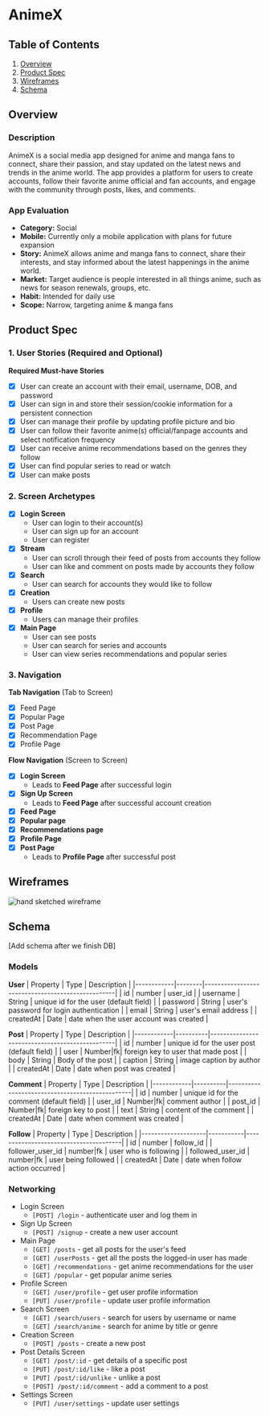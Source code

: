 # AnimeX

## Table of Contents

1. [Overview](#Overview)
2. [Product Spec](#Product-Spec)
3. [Wireframes](#Wireframes)
4. [Schema](#Schema)

## Overview

### Description

AnimeX is a social media app designed for anime and manga fans to connect, share their passion, and stay updated on the latest news and trends in the anime world. The app provides a platform for users to create accounts, follow their favorite anime official and fan accounts, and engage with the community through posts, likes, and comments.

### App Evaluation

- **Category:** Social
- **Mobile:** Currently only a mobile application with plans for future expansion
- **Story:** AnimeX allows anime and manga fans to connect, share their interests, and stay informed about the latest happenings in the anime world.
- **Market:** Target audience is people interested in all things anime, such as news for season renewals, groups, etc.
- **Habit:** Intended for daily use
- **Scope:** Narrow, targeting anime & manga fans

## Product Spec

### 1. User Stories (Required and Optional)

**Required Must-have Stories**

- [X] User can create an account with their email, username, DOB, and password
- [X] User can sign in and store their session/cookie information for a persistent connection
- [X] User can manage their profile by updating profile picture and bio
- [X] User can follow their favorite anime(s) official/fanpage accounts and select notification frequency
- [X] User can receive anime recommendations based on the genres they follow
- [X] User can find popular series to read or watch
- [X] User can make posts

### 2. Screen Archetypes

- [X] **Login Screen**
  * User can login to their account(s)
  * User can sign up for an account
  * User can register
- [X] **Stream**
  * User can scroll through their feed of posts from accounts they follow
  * User can like and comment on posts made by accounts they follow
- [X] **Search**
  * User can search for accounts they would like to follow
- [X] **Creation**
  * Users can create new posts
- [X] **Profile**
  * Users can manage their profiles
- [X] **Main Page**
  * User can see posts
  * User can search for series and accounts
  * User can view series recommendations and popular series

### 3. Navigation

**Tab Navigation** (Tab to Screen)

- [X] Feed Page
- [X] Popular Page
- [X] Post Page 
- [X] Recommendation Page 
- [X] Profile Page 

**Flow Navigation** (Screen to Screen)

- [X] **Login Screen**
  * Leads to **Feed Page** after successful login
- [X] **Sign Up Screen**
  * Leads to **Feed Page** after successful account creation
- [X] **Feed Page**
- [X] **Popular page**
- [X] **Recommendations page** 
- [X] **Profile Page**
- [X] **Post Page**
  * Leads to **Profile Page** after successful post

## Wireframes

![hand sketched wireframe](https://github.com/Remote-Control-Allegators/AnimeX/blob/main/wireframe.jpg)

## Schema 

[Add schema after we finish DB]

### Models

**User**
| Property   | Type   | Description                                      |
|------------|--------|--------------------------------------------------|
| id         | number | user_id                                          |
| username   | String | unique id for the user (default field)           |
| password   | String | user's password for login authentication         |
| email      | String | user's email address                             |
| createdAt  | Date   | date when the user account was created           |

**Post**
| Property   | Type     | Description                                    |
|------------|----------|------------------------------------------------|
| id         | number   | unique id for the user post (default field)    |
| user       | Number|fk| foreign key to user that made post             |
| body       | String   | Body of the post                               |
| caption    | String   | image caption by author                        |
| createdAt  | Date     | date when post was created                     |

**Comment**
| Property   | Type     | Description                                    |
|------------|----------|------------------------------------------------|
| id         | number   | unique id for the comment (default field)      |
| user_id    | Number|fk| comment author                                 |
| post_id    | Number|fk| foreign key to post                            |
| text       | String   | content of the comment                         |
| createdAt  | Date     | date when comment was created                  |

**Follow**
| Property           | Type      | Description                           |
|--------------------|-----------|---------------------------------------|
| id                 | number    | follow_id                             |
| follower_user_id   | number|fk | user who is following                 |
| followed_user_id   | number|fk | user being followed                   |
| createdAt          | Date      | date when follow action occurred      |

### Networking

- Login Screen
  - `[POST] /login` - authenticate user and log them in
- Sign Up Screen
  - `[POST] /signup` - create a new user account
- Main Page
  - `[GET] /posts` - get all posts for the user's feed
  - `[GET] /userPosts` - get all the posts the logged-in user has made
  - `[GET] /recommendations` - get anime recommendations for the user
  - `[GET] /popular` - get popular anime series
- Profile Screen
  - `[GET] /user/profile` - get user profile information
  - `[PUT] /user/profile` - update user profile information
- Search Screen
  - `[GET] /search/users` - search for users by username or name
  - `[GET] /search/anime` - search for anime by title or genre
- Creation Screen
  - `[POST] /posts` - create a new post
- Post Details Screen
  - `[GET] /post/:id` - get details of a specific post
  - `[PUT] /post/:id/like` - like a post
  - `[PUT] /post/:id/unlike` - unlike a post
  - `[POST] /post/:id/comment` - add a comment to a post
- Settings Screen
  - `[PUT] /user/settings` - update user settings
